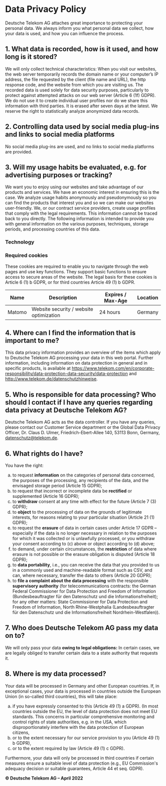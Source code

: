 # Data Privacy Policy

Deutsche Telekom AG attaches great importance to protecting your personal data. We always inform you what personal data we collect, how your data is used, and how you can influence the process.

## 1. What data is recorded, how is it used, and how long is it stored?

We will only collect technical characteristics: When you visit our websites, the web server temporarily records the domain name or your computer’s IP address, the file requested by the client (file name and URL), the http response code, and the website from which you are visiting us. The recorded data is used solely for data security purposes, particularly to protect against attempted attacks on our web server (Article 6 (1f) GDPR). We do not use it to create individual user profiles nor do we share this information with third parties. It is erased after seven days at the latest. We reserve the right to statistically analyze anonymized data records.

## 2. Controlling data used by social media plug-ins and links to social media platforms

No social media plug-ins are used, and no links to social media platforms are provided.

## 3. Will my usage habits be evaluated, e.g. for advertising purposes or tracking?

We want you to enjoy using our websites and take advantage of our products and services. We have an economic interest in ensuring this is the case. We analyze usage habits anonymously and pseudonymously so you can find the products that interest you and so we can make our websites user-friendly. We, or our contract service providers, create usage profiles that comply with the legal requirements. This information cannot be traced back to you directly. The following information is intended to provide you with general information on the various purposes, techniques, storage periods, and processing countries of this data.

### Technology

### Required cookies

These cookies are required to enable you to navigate through the web pages and use key functions. They support basic functions to ensure access to secure areas of the website. The legal basis for these cookies is Article 6 (1) b GDPR, or for third countries Article 49 (1) b GDPR.

| Name   | Description                             | Expires / Max-Age | Location |
| ------ | --------------------------------------- | ----------------- | -------- |
| Matomo | Website security / website optimization | 24 hours          | Germany  |

## 4. Where can I find the information that is important to me?

This data privacy information provides an overview of the items which apply to Deutsche Telekom AG processing your data in this web portal. Further information, including information on data protection in general and in specific products, is available at https://www.telekom.com/en/corporate-responsibility/data-protection-data-security/data-protection and http://www.telekom.de/datenschutzhinweise.

## 5. Who is responsible for data processing? Who should I contact if I have any queries regarding data privacy at Deutsche Telekom AG?

Deutsche Telekom AG acts as the data controller. If you have any queries, please contact our Customer Service department or the Global Data Privacy Officer, Dr. Claus D. Ulmer, Friedrich-Ebert-Allee 140, 53113 Bonn, Germany, datenschutz@telekom.de.

## 6. What rights do I have?

You have the right:

<ol type="a">
  <li>to request <b>information</b> on the categories of personal data concerned, the purposes of the processing, any recipients of the data, and the envisaged storage period (Article 15 GDPR);</li>
  <li>to request that incorrect or incomplete data be <b>rectified</b> or supplemented (Article 16 GDPR);</li>
  <li>to <b>withdraw</b> consent at any time with effect for the future (Article 7 (3) GDPR);</li>
  <li>to <b>object</b> to the processing of data on the grounds of legitimate interests, for reasons relating to your particular situation (Article 21 (1) GDPR);</li>
  <li>to request the <b>erasure</b> of data in certain cases under Article 17 GDPR – especially if the data is no longer necessary in relation to the purposes for which it was collected or is unlawfully processed, or you withdraw your consent according to (c) above or object according to (d) above;</li>
  <li>to demand, under certain circumstances, the <b>restriction</b> of data where erasure is not possible or the erasure obligation is disputed (Article 18 GDPR);</li>
  <li>to <b>data portability</b>, i.e., you can receive the data that you provided to us in a commonly used and machine-readable format such as CSV, and can, where necessary, transfer the data to others (Article 20 GDPR);</li>
  <li>to <b>file a complaint about the data processing</b> with the responsible <b>supervisory authority</b> (for telecommunications contracts: the German Federal Commissioner for Data Protection and Freedom of Information (Bundesbeauftragter für den Datenschutz und die Informationsfreiheit); for any other matters: State Commissioner for Data Protection and Freedom of Information, North Rhine-Westphalia (Landesbeauftragter für den Datenschutz und die Informationsfreiheit Nordrhein-Westfalen)).</li>
</ol>

## 7. Who does Deutsche Telekom AG pass my data on to?

We will only pass your data **owing to legal obligations:** In certain cases, we are legally obliged to transfer certain data to a state authority that requests it.

## 8. Where is my data processed?

Your data will be processed in Germany and other European countries. If, in exceptional cases, your data is processed in countries outside the European Union (in so-called third countries), this will take place:

<ol type="a">
  <li>if you have expressly consented to this (Article 49 (1) a GDPR). (In most countries outside the EU, the level of data protection does not meet EU standards. This concerns in particular comprehensive monitoring and control rights of state authorities, e.g. in the USA, which disproportionately interfere with the data protection of European citizens,</li>
  <li>or to the extent necessary for our service provision to you (Article 49 (1) b GDPR),</li>
  <li>or to the extent required by law (Article 49 (1) c GDPR).</li>
</ol>

Furthermore, your data will only be processed in third countries if certain measures ensure a suitable level of data protection (e.g., EU Commission's adequacy decision or suitable guarantees, Article 44 et seq. GDPR).

**© Deutsche Telekom AG – April 2022**
